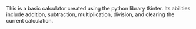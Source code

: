 This is a basic calculator created using the python library tkinter. Its abilities include addition, subtraction, multiplication, division, and clearing the current calculation.
